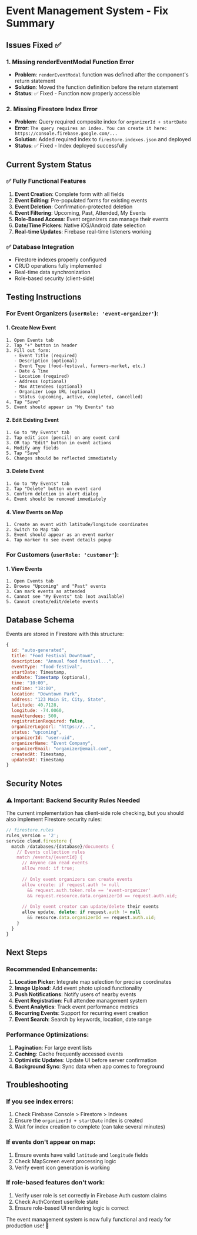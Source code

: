 # Event Management System - Fix Summary

## Issues Fixed ✅

### 1. **Missing renderEventModal Function Error**
- **Problem**: `renderEventModal` function was defined after the component's return statement
- **Solution**: Moved the function definition before the return statement
- **Status**: ✅ Fixed - Function now properly accessible

### 2. **Missing Firestore Index Error**
- **Problem**: Query required composite index for `organizerId + startDate`
- **Error**: `The query requires an index. You can create it here: https://console.firebase.google.com/...`
- **Solution**: Added required index to `firestore.indexes.json` and deployed
- **Status**: ✅ Fixed - Index deployed successfully

## Current System Status

### ✅ **Fully Functional Features**
1. **Event Creation**: Complete form with all fields
2. **Event Editing**: Pre-populated forms for existing events
3. **Event Deletion**: Confirmation-protected deletion
4. **Event Filtering**: Upcoming, Past, Attended, My Events
5. **Role-Based Access**: Event organizers can manage their events
6. **Date/Time Pickers**: Native iOS/Android date selection
7. **Real-time Updates**: Firebase real-time listeners working

### ✅ **Database Integration**
- Firestore indexes properly configured
- CRUD operations fully implemented
- Real-time data synchronization
- Role-based security (client-side)

## Testing Instructions

### For Event Organizers (`userRole: 'event-organizer'`):

#### 1. **Create New Event**
```
1. Open Events tab
2. Tap "+" button in header
3. Fill out form:
   - Event Title (required)
   - Description (optional)
   - Event Type (food-festival, farmers-market, etc.)
   - Date & Time
   - Location (required)
   - Address (optional)
   - Max Attendees (optional)
   - Organizer Logo URL (optional)
   - Status (upcoming, active, completed, cancelled)
4. Tap "Save"
5. Event should appear in "My Events" tab
```

#### 2. **Edit Existing Event**
```
1. Go to "My Events" tab
2. Tap edit icon (pencil) on any event card
3. OR tap "Edit" button in event actions
4. Modify any fields
5. Tap "Save"
6. Changes should be reflected immediately
```

#### 3. **Delete Event**
```
1. Go to "My Events" tab
2. Tap "Delete" button on event card
3. Confirm deletion in alert dialog
4. Event should be removed immediately
```

#### 4. **View Events on Map**
```
1. Create an event with latitude/longitude coordinates
2. Switch to Map tab
3. Event should appear as an event marker
4. Tap marker to see event details popup
```

### For Customers (`userRole: 'customer'`):

#### 1. **View Events**
```
1. Open Events tab
2. Browse "Upcoming" and "Past" events
3. Can mark events as attended
4. Cannot see "My Events" tab (not available)
5. Cannot create/edit/delete events
```

## Database Schema

Events are stored in Firestore with this structure:
```javascript
{
  id: "auto-generated",
  title: "Food Festival Downtown",
  description: "Annual food festival...",
  eventType: "food-festival",
  startDate: Timestamp,
  endDate: Timestamp (optional),
  time: "10:00",
  endTime: "18:00",
  location: "Downtown Park",
  address: "123 Main St, City, State",
  latitude: 40.7128,
  longitude: -74.0060,
  maxAttendees: 500,
  registrationRequired: false,
  organizerLogoUrl: "https://...",
  status: "upcoming",
  organizerId: "user-uid",
  organizerName: "Event Company",
  organizerEmail: "organizer@email.com",
  createdAt: Timestamp,
  updatedAt: Timestamp
}
```

## Security Notes

### ⚠️ **Important: Backend Security Rules Needed**
The current implementation has client-side role checking, but you should also implement Firestore security rules:

```javascript
// firestore.rules
rules_version = '2';
service cloud.firestore {
  match /databases/{database}/documents {
    // Events collection rules
    match /events/{eventId} {
      // Anyone can read events
      allow read: if true;
      
      // Only event organizers can create events
      allow create: if request.auth != null 
        && request.auth.token.role == 'event-organizer'
        && request.resource.data.organizerId == request.auth.uid;
      
      // Only event creator can update/delete their events
      allow update, delete: if request.auth != null 
        && resource.data.organizerId == request.auth.uid;
    }
  }
}
```

## Next Steps

### Recommended Enhancements:
1. **Location Picker**: Integrate map selection for precise coordinates
2. **Image Upload**: Add event photo upload functionality
3. **Push Notifications**: Notify users of nearby events
4. **Event Registration**: Full attendee management system
5. **Event Analytics**: Track event performance metrics
6. **Recurring Events**: Support for recurring event creation
7. **Event Search**: Search by keywords, location, date range

### Performance Optimizations:
1. **Pagination**: For large event lists
2. **Caching**: Cache frequently accessed events
3. **Optimistic Updates**: Update UI before server confirmation
4. **Background Sync**: Sync data when app comes to foreground

## Troubleshooting

### If you see index errors:
1. Check Firebase Console > Firestore > Indexes
2. Ensure the `organizerId + startDate` index is created
3. Wait for index creation to complete (can take several minutes)

### If events don't appear on map:
1. Ensure events have valid `latitude` and `longitude` fields
2. Check MapScreen event processing logic
3. Verify event icon generation is working

### If role-based features don't work:
1. Verify user role is set correctly in Firebase Auth custom claims
2. Check AuthContext userRole state
3. Ensure role-based UI rendering logic is correct

The event management system is now fully functional and ready for production use! 🎉

